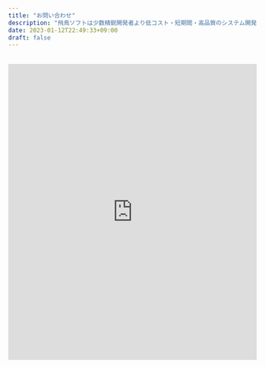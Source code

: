 ```yaml
---
title: "お問い合わせ"
description: "飛鳥ソフトは少数精鋭開発者より低コスト・短期間・高品質のシステム開発を提供する会社です。弊社に対するお問い合わせ、アプリ・システム開発のご相談、お見積はこちらから受け付けております。"
date: 2023-01-12T22:49:33+09:00
draft: false
---
```


<br>
<script type="text/javascript" src="https://s3.amazonaws.com/assets.freshdesk.com/widget/freshwidget.js"></script>
<style type="text/css" media="screen, projection">
	@import url(https://s3.amazonaws.com/assets.freshdesk.com/widget/freshwidget.css); 
</style> 
<iframe title="Feedback Form" class="freshwidget-embedded-form" id="freshwidget-embedded-form" src="https://askasoft.freshdesk.com/widgets/feedback_widget/new?&widgetType=embedded&formTitle=%E3%81%8A%E5%95%8F%E3%81%84%E5%90%88%E3%82%8F%E3%81%9B&submitTitle=%E9%80%81%E4%BF%A1%E3%81%99%E3%82%8B&submitThanks=%E3%81%8A%E5%95%8F%E3%81%84%E5%90%88%E3%82%8F%E3%81%9B%E3%81%82%E3%82%8A%E3%81%8C%E3%81%A8%E3%81%86%E3%81%94%E3%81%96%E3%81%84%E3%81%BE%E3%81%99%E3%80%82&screenshot=%E3%81%84%E3%81%84%E3%81%88&searchArea=no" scrolling="no" height="600px" width="100%" frameborder="0" >
</iframe>
